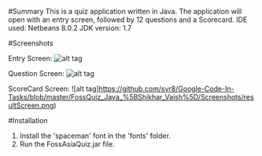 #Summary
This is a quiz application written in Java.
The application will open with an entry screen, followed by 12 questions and a Scorecard.
IDE used: Netbeans 8.0.2
JDK version: 1.7

#Screenshots 

Entry Screen:
![alt tag](https://github.com/svr8/Google-Code-In-Tasks/blob/master/FossQuiz_Java_%5BShikhar_Vaish%5D/Screenshots/entryScreen.png)

Question Screen:
![alt tag](https://github.com/svr8/Google-Code-In-Tasks/blob/master/FossQuiz_Java_%5BShikhar_Vaish%5D/Screenshots/questionScreen.png)

ScoreCard Screen:
![alt tag]https://github.com/svr8/Google-Code-In-Tasks/blob/master/FossQuiz_Java_%5BShikhar_Vaish%5D/Screenshots/resultScreen.png)

#Installation

1. Install the 'spaceman' font in the 'fonts' folder.
2. Run the FossAsiaQuiz.jar file.
